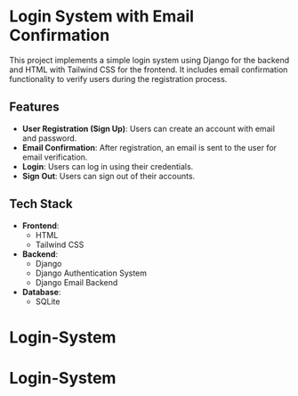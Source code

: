 # Login System with Email Confirmation

This project implements a simple login system using Django for the backend and HTML with Tailwind CSS for the frontend. It includes email confirmation functionality to verify users during the registration process.

## Features

- **User Registration (Sign Up)**: Users can create an account with email and password.
- **Email Confirmation**: After registration, an email is sent to the user for email verification.
- **Login**: Users can log in using their credentials.
- **Sign Out**: Users can sign out of their accounts.

## Tech Stack

- **Frontend**:
  - HTML
  - Tailwind CSS
- **Backend**:
  - Django
  - Django Authentication System
  - Django Email Backend
- **Database**:
  - SQLite
# Login-System
# Login-System
